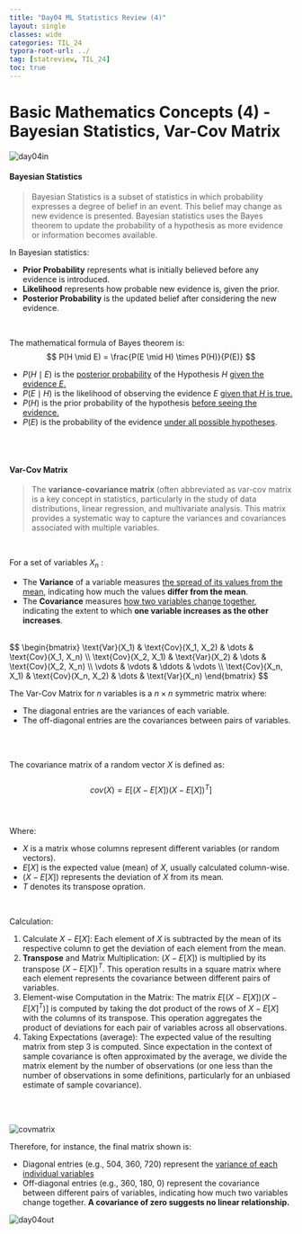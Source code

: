 ```yaml
---
title: "Day04 ML Statistics Review (4)"
layout: single
classes: wide
categories: TIL_24
typora-root-url: ../
tag: [statreview, TIL_24]
toc: true
---
```


# Basic Mathematics Concepts (4) - Bayesian Statistics, Var-Cov Matrix

<img src ="/blog/images/2024-05-17-TIL24_Day4/69969D0B-C02B-4D43-82FD-54BC15A676C9.jpeg" alt="day04in">

<br>

#### Bayesian Statistics

>Bayesian Statistics is a subset of statistics in which probability expresses a degree of belief in an event. This belief may change as new evidence is presented. Bayesian statistics uses the Bayes theorem to update the probability of a hypothesis as more evidence or information becomes available. 



In Bayesian statistics:

- **Prior Probability** represents what is initially believed before any evidence is introduced.
- **Likelihood** represents how probable new evidence is, given the prior.
- **Posterior Probability** is the updated belief after considering the new evidence. 

<br>

The mathematical formula of Bayes theorem is:
$$
P(H \mid E) = \frac{P(E \mid H) \times P(H)}{P(E)}
$$

- $P(H \mid E)$ is the <u>posterior probability</u> of the Hypothesis $H$ <u>given the evidence $E$.</u>
- $P(E \mid H)$ is the likelihood of observing the evidence $E$ <u>given that $H$ is true.</u>
- $P(H)$ is the prior probability of the hypothesis <u>before seeing the evidence.</u>
- $P(E)$ is the probability of the evidence <u>under all possible hypotheses</u>. 

<br><br>



#### Var-Cov Matrix

> The **variance-covariance matrix** (often abbreviated as var-cov matrix is a key concept in statistics, particularly in the study of data distributions, linear regression, and multivariate analysis. This matrix provides a systematic way to capture the variances and covariances associated with multiple variables. 

<br>

For a set of variables $X_n$ :

- The **Variance** of a variable measures <u>the spread of its values from the mean</u>, indicating how much the values **differ from the mean**.
- The **Covariance** measures <u>how two variables change together</u>, indicating the extent to which **one variable increases as the other increases**.

<br>
$$
\begin{bmatrix}
\text{Var}(X_1) & \text{Cov}(X_1, X_2) & \dots & \text{Cov}(X_1, X_n) \\
\text{Cov}(X_2, X_1) & \text{Var}(X_2) & \dots & \text{Cov}(X_2, X_n) \\
\vdots & \vdots & \ddots & \vdots \\
\text{Cov}(X_n, X_1) & \text{Cov}(X_n, X_2) & \dots & \text{Var}(X_n)
\end{bmatrix}
$$

<br>

The Var-Cov Matrix for $n$ variables is a $n \times n$ symmetric matrix where:

* The diagonal entries are the variances of each variable.
* The off-diagonal entries are the covariances between pairs of variables.

<br><br>

The covariance matrix of a random vector $X$ is defined as: <br><br>
$$
cov(X) = E[(X-E[X])(X-E[X])^T]
$$
<br><br>

Where:

- $X$ is a matrix whose columns represent different variables (or random vectors).
- $E[X]$ is the expected value (mean) of $X$, usually calculated column-wise.
- $(X-E[X])$ represents the deviation of $X$ from its mean.
- $T$ denotes its transpose opration.

<br>

Calculation:

1. Calculate $X-E[X]$: Each element of $X$ is subtracted by the mean of its respective column to get the deviation of each element from the mean.
2. **Transpose** and Matrix Multiplication: $(X-E[X])$ is multiplied by its transpose $(X-E[X])^T$. This operation results in a square matrix where each element represents the covariance between different pairs of variables.
3. Element-wise Computation in the Matrix: The matrix $E[(X-E[X])(X-E[X]^T)]$ is computed by taking the dot product of the rows of $X-E[X]$​ with the columns of its transpose. This operation aggregates the product of deviations for each pair of variables across all observations. 
4. Taking Expectations (average): The expected value of the resulting matrix from step 3 is computed. Since expectation in the context of sample covariance is often approximated by the average, we divide the matrix element by the number of observations (or one less than the number of observations in some definitions, particularly for an unbiased estimate of sample covariance).

<br><br>

<img src= "/blog/images/2024-05-17-TIL24_Day4/image-20240517151032965.png" alt="covmatrix">

Therefore, for instance, the final matrix shown is:

- Diagonal entries (e.g., 504, 360, 720) represent the <u>variance of each individual variables</u>
- Off-diagonal entries (e.g., 360, 180, 0) represent the covariance between different pairs of variables, indicating how much two variables change together. **A covariance of zero suggests no linear relationship.**



<img src="/blog/images/2024-05-17-TIL24_Day4/C114EA6B-AB8A-48C1-9564-0AA182B5CDAA.jpeg" alt="day04out">

